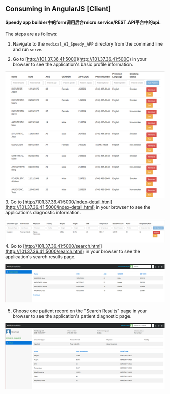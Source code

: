 ## Consuming in AngularJS [Client]

#### Speedy app builder中的form调用后台micro service/REST API平台中的api. 


The steps are as follows:
1. Navigate to the `medical_AI_Speedy_APP` directory from the command line and run `serve`.

2. Go to [http://101.37.36.41:5000](http://101.37.36.41:5000) in your browser to see the application's basic profile information.

![Index Page](https://github.com/JenifferWuUCLA/medical_AI_Speedy_APP/blob/master/image/Speedy%20app%20index%20page.png)
3. Go to [http://101.37.36.41:5000/index-detail.html](http://101.37.36.41:5000/index-detail.html) in your browser to see the application's diagnostic information.

![Index Page](https://github.com/JenifferWuUCLA/medical_AI_Speedy_APP/blob/master/image/Speedy%20app%20index%20detail%20page.png)
4. Go to [http://101.37.36.41:5000/search.html](http://101.37.36.41:5000/search.html) in your browser to see the application's search results page.

![Search Page](https://github.com/JenifferWuUCLA/medical_AI_Speedy_APP/blob/master/image/Speedy%20app%20search%20page.png)

5. Choose one patient record on the "Search Results" page in your browser to see the application's patient diagnostic page.

![Search Page](https://github.com/JenifferWuUCLA/medical_AI_Speedy_APP/blob/master/image/Speedy%20app%20diagnostic%20page.png)